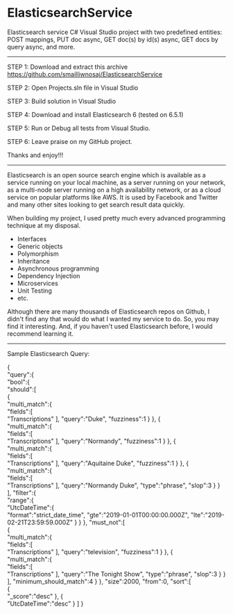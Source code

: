 # ElasticsearchService
Elasticsearch service C# Visual Studio project with two predefined entities: POST mappings, PUT doc async, GET doc(s) by id(s) async, GET docs by query async, and more.

-----------------------------------------------------------------------------------------------------------------------

STEP 1: Download and extract this archive
https://github.com/smailliwnosaj/ElasticsearchService

STEP 2: Open Projects.sln file in Visual Studio

STEP 3: Build solution in Visual Studio

STEP 4: Download and install Elasticsearch 6 (tested on 6.5.1)

STEP 5: Run or Debug all tests from Visual Studio.

STEP 6:  Leave praise on my GitHub project.  

Thanks and enjoy!!!

-------------------------------------------------------------------------------------------------------------------------

Elasticsearch is an open source search engine which is available as a service running on your local machine, as a server running on your network, as a multi-node server running on a high availability network, or as a cloud service on popular platforms like AWS.  It is used by Facebook and Twitter and many other sites looking to get search result data quickly.

When building my project, I used pretty much every advanced programming technique at my disposal.

- Interfaces
- Generic objects
- Polymorphism
- Inheritance
- Asynchronous programming
- Dependency Injection
- Microservices
- Unit Testing
- etc.

Although there are many thousands of Elasticsearch repos on Github, I didn't find any that would do what I wanted my service to do.  So, you may find it interesting.  And, if you haven't used Elasticsearch before, I would recommend learning it.

-------------------------------------------------------------------------------------------------------------------------

Sample Elasticsearch Query:

{  
   "query":{  
      "bool":{  
         "should":[  
            {  
               "multi_match":{  
                  "fields":[  
                     "Transcriptions"
                  ],
                  "query":"Duke",
                  "fuzziness":1
               }
            },
            {  
               "multi_match":{  
                  "fields":[  
                     "Transcriptions"
                  ],
                  "query":"Normandy",
                  "fuzziness":1
               }
            },
            {  
               "multi_match":{  
                  "fields":[  
                     "Transcriptions"
                  ],
                  "query":"Aquitaine Duke",
                  "fuzziness":1
               }
            },
            {  
               "multi_match":{  
                  "fields":[  
                     "Transcriptions"
                  ],
                  "query":"Normandy Duke",
                  "type":"phrase",
                  "slop":3
               }
            }
         ],
         "filter":{  
            "range":{  
               "UtcDateTime":{  
                  "format":"strict_date_time",
                  "gte":"2019-01-01T00:00:00.000Z",
                  "lte":"2019-02-21T23:59:59.000Z"
               }
            }
         },
         "must_not":[  
            {  
               "multi_match":{  
                  "fields":[  
                     "Transcriptions"
                  ],
                  "query":"television",
                  "fuzziness":1
               }
            },
            {  
               "multi_match":{  
                  "fields":[  
                     "Transcriptions"
                  ],
                  "query":"The Tonight Show",
                  "type":"phrase",
                  "slop":3
               }
            }
         ],
         "minimum_should_match":4
      }
   },
   "size":2000,
   "from":0,
   "sort":[  
      {  
         "_score":"desc"
      },
      {  
         "UtcDateTime":"desc"
      }
   ]
}


